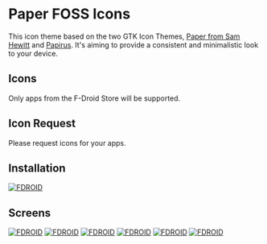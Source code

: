 # Paper FOSS Icons
This icon theme based on the two GTK Icon Themes, [Paper from Sam Hewitt](https://github.com/snwh/paper-icon-theme) and [Papirus](https://github.com/PapirusDevelopmentTeam/papirus-icon-theme). It's aiming to provide a consistent and minimalistic look to your device.

## Icons
Only apps from the F-Droid Store will be supported.

## Icon Request
Please request icons for your apps.

## Installation
[![FDROID](https://gitlab.com/beli3ver/Paper-FOSS-Theme/raw/master/gitlab/fdroid.png)](https://f-droid.org/packages/com.kn.paper_foss_theme/)

## Screens
[![FDROID](https://gitlab.com/beli3ver/Paper-FOSS-Theme/raw/master/gitlab/screens/1thumb.png)](https://gitlab.com/beli3ver/Paper-FOSS-Theme/raw/master/gitlab/screens/1.png)
[![FDROID](https://gitlab.com/beli3ver/Paper-FOSS-Theme/raw/master/gitlab/screens/2thumb.png)](https://gitlab.com/beli3ver/Paper-FOSS-Theme/raw/master/gitlab/screens/2.png)
[![FDROID](https://gitlab.com/beli3ver/Paper-FOSS-Theme/raw/master/gitlab/screens/3thumb.png)](https://gitlab.com/beli3ver/Paper-FOSS-Theme/raw/master/gitlab/screens/3.png)
[![FDROID](https://gitlab.com/beli3ver/Paper-FOSS-Theme/raw/master/gitlab/screens/5thumb.png)](https://gitlab.com/beli3ver/Paper-FOSS-Theme/raw/master/gitlab/screens/5.png)
[![FDROID](https://gitlab.com/beli3ver/Paper-FOSS-Theme/raw/master/gitlab/screens/6thumb.png)](https://gitlab.com/beli3ver/Paper-FOSS-Theme/raw/master/gitlab/screens/6.png)
[![FDROID](https://gitlab.com/beli3ver/Paper-FOSS-Theme/raw/master/gitlab/screens/7thumb.png)](https://gitlab.com/beli3ver/Paper-FOSS-Theme/raw/master/gitlab/screens/7.png)


